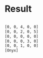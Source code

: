 # Result

```bash

[0, 0, 4, 0, 0]
[0, 0, 2, 0, 5]
[0, 0, 0, 0, 0]
[0, 0, 0, 3, 0]
[0, 0, 1, 0, 0]
[Onyx]
```


